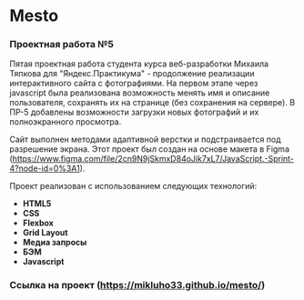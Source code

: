 # Mesto

### Проектная работа №5
Пятая проектная работа студента курса веб-разработки Михаила Тяпкова для "Яндекс.Практикума" - продолжение реализации интерактивного сайта с фотографиями. На первом этапе через javascript была реализована возможность менять имя и описание пользователя, сохранять их на странице (без сохранения на сервере). В ПР-5 добавлены возможности загрузки новых фотографий и их полноэкранного просмотра.

Сайт выполнен методами адаптивной верстки и подстраивается под разрешение экрана. Этот проект был создан на основе макета в Figma (https://www.figma.com/file/2cn9N9jSkmxD84oJik7xL7/JavaScript.-Sprint-4?node-id=0%3A1).

Проект реализован с использованием следующих технологий:
 * **HTML5**
 * **CSS**
 * **Flexbox**
 * **Grid Layout**
 * **Медиа запросы**
 * **БЭМ**
 * **Javascript**

### Ссылка на проект (https://mikluho33.github.io/mesto/)